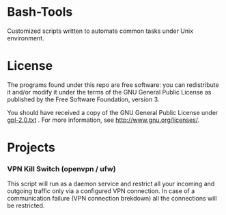 # Bash-Tools
Customized scripts written to automate common tasks under Unix environment.

# License
The programs found under this repo are free software: you can redistribute it and/or modify it under the terms of the GNU General Public License as published by the Free Software Foundation, version 3.

You should have received a copy of the GNU General Public License under [gpl-2.0.txt](https://github.com/compilable/Bash-Tools/blob/master/gpl-2.0.txt) . For more information, see <http://www.gnu.org/licenses/>.

# Projects

### VPN Kill Switch (openvpn / ufw)
This script will run as a daemon service and restrict all your incoming and outgoing traffic only via a configured VPN connection. In case of a communication failure (VPN connection brekdown) all the connections will be restricted.
